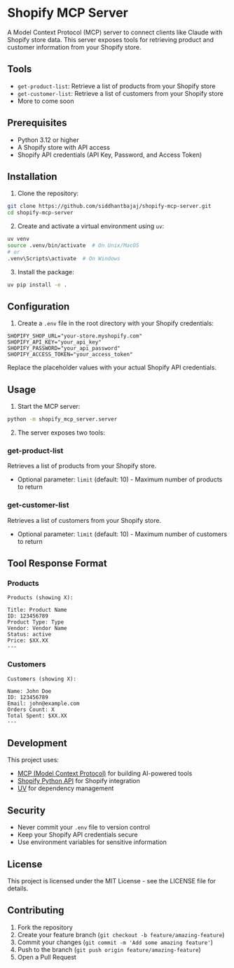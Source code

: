 # Shopify MCP Server

A Model Context Protocol (MCP) server to connect clients like Claude with Shopify store data. This server exposes tools for retrieving product and customer information from your Shopify store.

## Tools

- `get-product-list`: Retrieve a list of products from your Shopify store
- `get-customer-list`: Retrieve a list of customers from your Shopify store
- More to come soon

## Prerequisites

- Python 3.12 or higher
- A Shopify store with API access
- Shopify API credentials (API Key, Password, and Access Token)

## Installation

1. Clone the repository:
```bash
git clone https://github.com/siddhantbajaj/shopify-mcp-server.git
cd shopify-mcp-server
```

2. Create and activate a virtual environment using `uv`:
```bash
uv venv
source .venv/bin/activate  # On Unix/MacOS
# or
.venv\Scripts\activate  # On Windows
```

3. Install the package:
```bash
uv pip install -e .
```

## Configuration

1. Create a `.env` file in the root directory with your Shopify credentials:
```env
SHOPIFY_SHOP_URL="your-store.myshopify.com"
SHOPIFY_API_KEY="your_api_key"
SHOPIFY_PASSWORD="your_api_password"
SHOPIFY_ACCESS_TOKEN="your_access_token"
```

Replace the placeholder values with your actual Shopify API credentials.

## Usage

1. Start the MCP server:
```bash
python -m shopify_mcp_server.server
```

2. The server exposes two tools:

### get-product-list
Retrieves a list of products from your Shopify store.
- Optional parameter: `limit` (default: 10) - Maximum number of products to return

### get-customer-list
Retrieves a list of customers from your Shopify store.
- Optional parameter: `limit` (default: 10) - Maximum number of customers to return

## Tool Response Format

### Products
```
Products (showing X):

Title: Product Name
ID: 123456789
Product Type: Type
Vendor: Vendor Name
Status: active
Price: $XX.XX
---
```

### Customers
```
Customers (showing X):

Name: John Doe
ID: 123456789
Email: john@example.com
Orders Count: X
Total Spent: $XX.XX
---
```

## Development

This project uses:
- [MCP (Model Context Protocol)](https://www.anthropic.com/news/model-context-protocol) for building AI-powered tools
- [Shopify Python API](https://github.com/Shopify/shopify_python_api) for Shopify integration
- [UV](https://github.com/astral-sh/uv) for dependency management

## Security

- Never commit your `.env` file to version control
- Keep your Shopify API credentials secure
- Use environment variables for sensitive information

## License

This project is licensed under the MIT License - see the LICENSE file for details.

## Contributing

1. Fork the repository
2. Create your feature branch (`git checkout -b feature/amazing-feature`)
3. Commit your changes (`git commit -m 'Add some amazing feature'`)
4. Push to the branch (`git push origin feature/amazing-feature`)
5. Open a Pull Request
